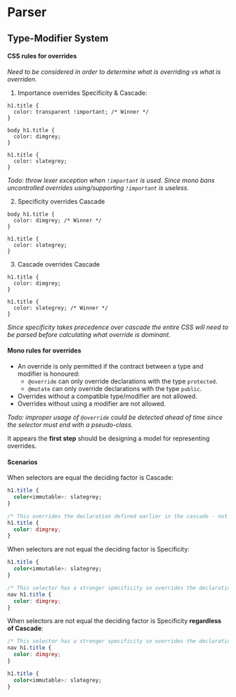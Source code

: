 # Parser

## Type-Modifier System

#### CSS rules for overrides
*Need to be considered in order to determine what is overriding vs what is overriden.*

1) Importance overrides Specificity & Cascade:

```
h1.title {
  color: transparent !important; /* Winner */
}

body h1.title {
  color: dimgrey;
}

h1.title {
  color: slategrey;
}
```

*Todo: throw lexer exception when `!important` is used. Since mono bans uncontrolled overrides using/supporting `!important` is useless.*

2) Specificity overrides Cascade

```
body h1.title {
  color: dimgrey; /* Winner */
}

h1.title {
  color: slategrey;
}
```

3) Cascade overrides Cascade

```
h1.title {
  color: dimgrey;
}

h1.title {
  color: slategrey; /* Winner */
}
```

*Since specificity takes precedence over cascade the entire CSS will need to be parsed before calculating what override is dominant.*

#### Mono rules for overrides

- An override is only permitted if the contract between a type and modifier is honoured:
  - `@override` can only override declarations with the type `protected`.
  - `@mutate` can only override declarations with the type `public`.
- Overrides without a compatible type/modifier are not allowed.
- Overrides without using a modifier are not allowed.

*Todo: improper usage of `@override` could be detected ahead of time since the selector must end with a pseudo-class.*

It appears the **first step** should be designing a model for representing overrides.

#### Scenarios

When selectors are equal the deciding factor is Cascade:

```css
h1.title {
  color<immutable>: slategrey;
}

/* This overrides the declaration defined earlier in the cascade - not allowed since color is immutable */
h1.title {
  color: dimgrey;
}
```

When selectors are not equal the deciding factor is Specificity:

```css
h1.title {
  color<immutable>: slategrey;
}

/* This selector has a stronger specificity so overrides the declaration defined earlier in the cascade - not allowed since color is immutable */
nav h1.title {
  color: dimgrey;
}
```

When selectors are not equal the deciding factor is Specificity **regardless of Cascade**:

```css
/* This selector has a stronger specificity so overrides the declaration defined later in the cascade - not allowed since color is immutable */
nav h1.title {
  color: dimgrey;
}

h1.title {
  color<immutable>: slategrey;
}
```
